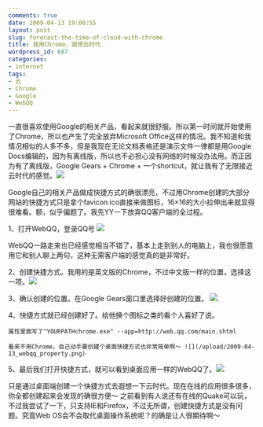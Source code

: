 ```yaml
---
comments: true
date: 2009-04-13 19:00:55
layout: post
slug: forecast-the-time-of-cloud-with-chrome
title: 我用Chrome，遐想云时代
wordpress_id: 687
categories:
- internet
tags:
- 云
- Chrome
- Google
- WebQQ
---
```


一直很喜欢使用Google的相关产品，看起来就很舒服。所以第一时间就开始使用了Chrome，所以也产生了完全放弃Microsoft Office这样的情况。我不知道和我情况相似的人多不多，但是我现在无论文档表格还是演示文件一律都是用Google Docs编辑的，因为有离线版，所以也不必担心没有网络的时候没办法用。而正因为有了离线版，Google Gears + Chrome + 一个shortcut，就让我有了无限接近云时代的感觉。![](/upload/2009-04-13_shortcuts.png)




Google自己的相关产品做成快捷方式的确很漂亮，不过用Chrome创建的大部分网站的快捷方式只是拿个favicon.ico直接来做图标，16×16的大小拉伸出来就显得很难看。额，似乎偏题了。我先YY一下放弃QQ客户端的全过程。







1、打开WebQQ，登录QQ号 ![](/upload/2009-04-13_webqq.png)




WebQQ一路走来也已经感觉相当不错了，基本上走到别人的电脑上，我也很愿意用它和别人聊上两句，这种无需客户端的感觉真的是非常好。







2、创建快捷方式。我用的是英文版的Chrome，不过中文版一样的位置，选择这一项。![](/upload/2009-04-13_webqq_creaticon.png)







3、确认创建的位置。在Google Gears窗口里选择好创建的位置。 ![](/upload/2009-04-13_webqq_gear.png)







4、快捷方式就已经创建好了。给他换个图标之类的看个人喜好了说。  

	属性里面写了"YOURPATHchrome.exe" --app=http://web.qq.com/main.shtml  

	看来不用Chrome，自己动手要创建个桌面快捷方式也非常简单啊～ ![](/upload/2009-04-13_webqq_property.png)







5、最后我们打开快捷方式，就可以看到桌面应用一样的WebQQ了。![](/upload/2009-04-13_webqq_after.png)







只是通过桌面端创建一个快捷方式去遐想一下云时代。现在在线的应用很多很多，你全都创建起来会发现的确很方便～ 之前看到有人说还有在线的Quake可以玩，不过我尝试了一下，只支持IE和Firefox，不过无所谓，创建快捷方式是没有问题。究竟Web OS会不会取代桌面操作系统呢？的确是让人很期待啊～
